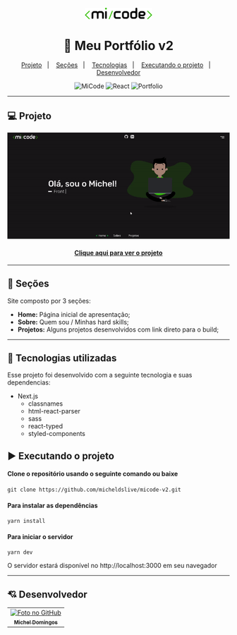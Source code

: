 <p align="center">
  <img src="https://github.com/micheldslive/micode-v2/blob/master/src/assets/demo/micode.png" width="30%">
</p>

<h1 align="center">
  📰 Meu Portfólio v2
</h1>

<p align="center">
  <a href="#-projeto">Projeto</a>&nbsp;&nbsp;&nbsp;|&nbsp;&nbsp;&nbsp;
  <a href="#-seções">Seções</a>&nbsp;&nbsp;&nbsp;|&nbsp;&nbsp;&nbsp;
  <a href="#-tecnologias-utilizadas">Tecnologias</a>&nbsp;&nbsp;&nbsp;|&nbsp;&nbsp;&nbsp;
  <a href="#%EF%B8%8F-executando-o-projeto">Executando o projeto</a>&nbsp;&nbsp;&nbsp;|&nbsp;&nbsp;&nbsp;
  <a href="#-desenvolvedor">Desenvolvedor</a>
</p>

<p align="center">
  <img alt="MiCode" src="https://img.shields.io/static/v1?label=mi&message=code&color=success&labelColor=grey">
  
  <img alt="React" src="https://img.shields.io/static/v1?label=stack&message=React&color=success&labelColor=grey">
  
  <img alt="Portfolio" src="https://img.shields.io/static/v1?label=portfolio&message=MICODE&color=success&labelColor=grey">
</p>

---

## 💻 Projeto
<p align="center">
  <img src="https://github.com/micheldslive/micode-v2/blob/master/src/assets/demo/prev.gif">
</p>

<h4 align="center"><a href="https://mi-code.vercel.app/">Clique aqui para ver o projeto</a></h4>

---

## 📌 Seções
Site composto por 3 seções:

- **Home:** Página inicial de apresentação;
- **Sobre:** Quem sou / Minhas hard skills;
- **Projetos:** Alguns projetos desenvolvidos com link direto para o build;

---

## 🚀 Tecnologias utilizadas
Esse projeto foi desenvolvido com a seguinte tecnologia e suas dependencias:

- Next.js
    - classnames
    - html-react-parser
    - sass
    - react-typed
    - styled-components

## ▶️ Executando o projeto

#### Clone o repositório usando o seguinte comando ou baixe

```
git clone https://github.com/micheldslive/micode-v2.git
```

#### Para instalar as dependências

```
yarn install
```

#### Para iniciar o servidor

```
yarn dev
```

O servidor estará disponível no http://localhost:3000 em seu navegador

---

## 💘 Desenvolvedor<br>
<table>
  <tr>
    <td align="center">
      <a href="https://github.com/micheldslive">
        <img src="https://avatars.githubusercontent.com/u/55795597?v=4" width="100" alt="Foto no GitHub"/><br>
        <sub>
          <b>Michel Domingos</b>
        </sub>
      </a>
    </td>
  </tr>
</table>
